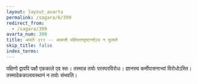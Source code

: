 ```yaml
---
layout: layout_avarta
permalink: /sagara/6/399
redirect_from:
  - /sagara/399
avarta_num: 399
title: आवर्तः ३९९ -- आकाशे पक्षिपतनदृष्टान्तोऽत्र न युज्यते
skip_title: false
index_terms: 
---
```


पक्षिणो द्वावपि पक्षौ एककाले एव स्तः। तस्मान्न तयोः परस्परविरोधः। ज्ञानस्य कर्मोपासनाभ्यां विरोधोऽस्ति। तस्मादेककालावस्थानं न
तयोः संभवति।

